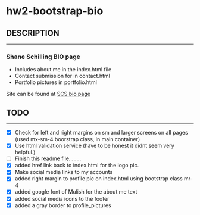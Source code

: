 # hw2-bootstrap-bio

## DESCRIPTION
---
### Shane Schilling BIO page 
- Includes about me in the index.html file
- Contact submission for in contact.html
- Portfolio pictures in portfolio.html

Site can be found at [SCS bio page](https://trilambda122.github.io/hw2-bootstrap-bio/)
  
## TODO
---
- [X] Check for left and right margins on sm and larger screens on all pages (used mx-sm-4 boorstrap class, in main container)
- [X] Use html validation service (have to be honest it didnt seem very helpful.)
- [ ] Finish this readme file........
- [X] added href link back to index.html for the logo pic. 
- [X] Make social media links to my accounts
- [X] added right margin to profile pic on index.html using bootstrap class mr-4
- [X] added google font of Mulish for the about me text
- [X] added social media icons to the footer 
- [X] added a gray border to profile_pictures
